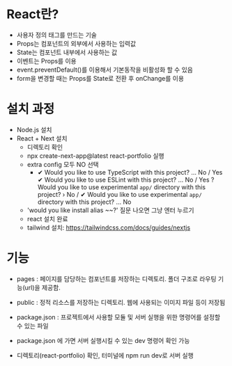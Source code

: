 # React란?

- 사용자 정의 태그를 만드는 기술
- Props는 컴포넌트의 외부에서 사용하는 입력값
- State는 컴포넌트 내부에서 사용하는 값
- 이벤트는 Props를 이용
- event.preventDefault()를 이용해서 기본동작을 비활성화 할 수 있음
- form을 변경할 때는 Props를 State로 전환 후 onChange를 이용

# 설치 과정

- Node.js 설치
- React + Next 설치
  - 디렉토리 확인
  - npx create-next-app@latest react-portfolio 실행
  - extra config 모두 NO 선택
    - ✔ Would you like to use TypeScript with this project? … No / Yes
      ✔ Would you like to use ESLint with this project? … No / Yes
      ? Would you like to use experimental `app/` directory with this project? › No / ✔ Would you like to use experimental `app/` directory with this project? … No
  - 'would you like install alias ~~?' 질문 나오면 그냥 엔터 누르기
  - react 설치 완료
  - tailwind 설치: https://tailwindcss.com/docs/guides/nextjs

# 기능

- pages : 페이지를 담당하는 컴포넌트를 저장하는 디렉토리. 폴더 구조로 라우팅 기능(url)을 제공함.
- public : 정적 리소스를 저장하는 디렉토리. 웹에 사용되는 이미지 파일 등이 저장됨
- package.json : 프로젝트에서 사용할 모듈 및 서버 실행을 위한 명령어를 설정할 수 있는 파일

- package.json 에 가면 서버 실행시킬 수 있는 dev 명령어 확인 가능
- 디렉토리(react-portfolio) 확인, 터미널에 npm run dev로 서버 실행
